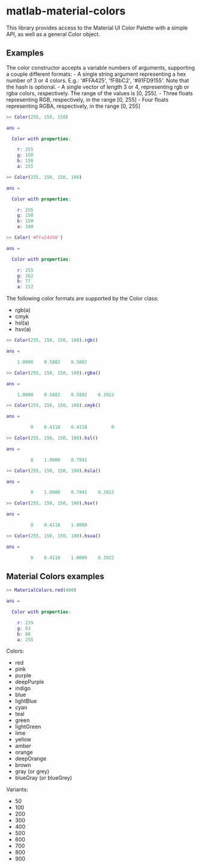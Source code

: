 # matlab-material-colors

This library provides access to the Material UI Color Palette with a simple API, as well as a general Color object.

## Examples

The color constructor accepts a variable numbers of arguments, supporting a couple different formats: - A single string argument representing a hex number of 3 or 4 colors. E.g.: '#FFA425', 'fF8bC2', '#81FD9155'. Note that the hash is optional. - A single vector of length 3 or 4, representing rgb or rgba colors, respectively. The range of the values is [0, 255]. - Three floats representing RGB, respectively, in the range [0, 255] - Four floats representing RGBA, respectively, in the range [0, 255]

```matlab
>> Color(255, 150, 150)

ans =

  Color with properties:

    r: 255
    g: 150
    b: 150
    a: 255
```

```matlab
>> Color(255, 150, 150, 100)

ans =

  Color with properties:

    r: 255
    g: 150
    b: 150
    a: 100
```

```matlab
>> Color('#FFa24d98')

ans =

  Color with properties:

    r: 255
    g: 162
    b: 77
    a: 152
```

The following color formats are supported by the Color class:

- rgb(a)
- cmyk
- hsl(a)
- hsv(a)

```matlab
>> Color(255, 150, 150, 100).rgb()

ans =

    1.0000    0.5882    0.5882
```

```matlab
>> Color(255, 150, 150, 100).rgba()

ans =

    1.0000    0.5882    0.5882    0.3922
```

```matlab
>> Color(255, 150, 150, 100).cmyk()

ans =

         0    0.4118    0.4118         0
```

```matlab
>> Color(255, 150, 150, 100).hsl()

ans =

         0    1.0000    0.7941
```

```matlab
>> Color(255, 150, 150, 100).hsla()

ans =

         0    1.0000    0.7941    0.3922
```

```matlab
>> Color(255, 150, 150, 100).hsv()

ans =

         0    0.4118    1.0000
```

```matlab
>> Color(255, 150, 150, 100).hsva()

ans =

         0    0.4118    1.0000    0.3922
```

## Material Colors examples

```matlab
>> MaterialColors.red(400)

ans =

  Color with properties:

    r: 239
    g: 83
    b: 80
    a: 255
```

Colors:

- red
- pink
- purple
- deepPurple
- indigo
- blue
- lightBlue
- cyan
- teal
- green
- lightGreen
- lime
- yellow
- amber
- orange
- deepOrange
- brown
- gray (or grey)
- blueGray (or blueGrey)

Variants:

- 50
- 100
- 200
- 300
- 400
- 500
- 600
- 700
- 800
- 900
